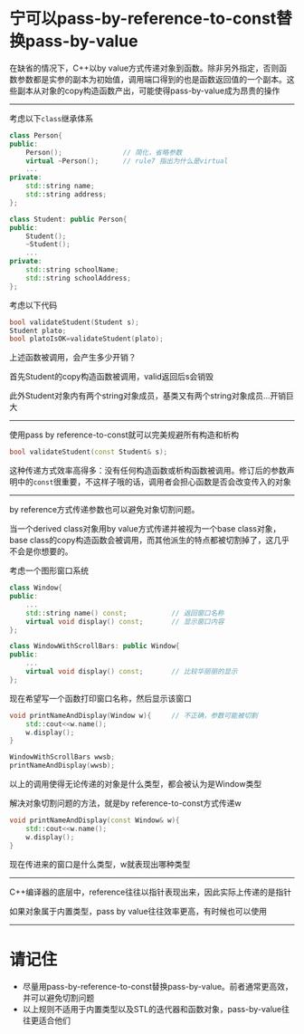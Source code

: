 # 宁可以pass-by-reference-to-const替换pass-by-value

在缺省的情况下，C++以by value方式传递对象到函数。除非另外指定，否则函数参数都是实参的副本为初始值，调用端口得到的也是函数返回值的一个副本。这些副本从对象的copy构造函数产出，可能使得pass-by-value成为昂贵的操作

---

考虑以下`class`继承体系

```cpp
class Person{
public:
    Person();               // 简化，省略参数
    virtual ~Person();      // rule7 指出为什么是virtual
    ...
private:
    std::string name;
    std::string address;
};

class Student: public Person{
public:
    Student();
    ~Student();
    ...
private:
    std::string schoolName;
    std::string schoolAddress;
};
```

考虑以下代码

```cpp
bool validateStudent(Student s);
Student plato;
bool platoIsOK=validateStudent(plato);
```

上述函数被调用，会产生多少开销？

首先Student的copy构造函数被调用，valid返回后s会销毁

此外Student对象内有两个string对象成员，基类又有两个string对象成员...开销巨大

---

使用pass by reference-to-const就可以完美规避所有构造和析构

```cpp
bool validateStudent(const Student& s);
```

这种传递方式效率高得多：没有任何构造函数或析构函数被调用。修订后的参数声明中的`const`很重要，不这样子哦的话，调用者会担心函数是否会改变传入的对象

---

by reference方式传递参数也可以避免对象切割问题。

当一个derived class对象用by value方式传递并被视为一个base class对象，base class的copy构造函数会被调用，而其他派生的特点都被切割掉了，这几乎不会是你想要的。

考虑一个图形窗口系统

```cpp
class Window{
public:
    ...
    std::string name() const;           // 返回窗口名称
    virtual void display() const;       // 显示窗口内容
};

class WindowWithScrollBars: public Window{
public:
    ...
    virtual void display() const;       // 比较华丽丽的显示
};
```

现在希望写一个函数打印窗口名称，然后显示该窗口

```cpp
void printNameAndDisplay(Window w){     // 不正确，参数可能被切割
    std::cout<<w.name();
    w.display();
}

WindowWithScrollBars wwsb;
printNameAndDisplay(wwsb);
```

以上的调用使得无论传递的对象是什么类型，都会被认为是Window类型

解决对象切割问题的方法，就是by reference-to-const方式传递w

```cpp
void printNameAndDisplay(const Window& w){
    std::cout<<w.name();
    w.display();
}
```

现在传进来的窗口是什么类型，w就表现出哪种类型

---

C++编译器的底层中，reference往往以指针表现出来，因此实际上传递的是指针

如果对象属于内置类型，pass by value往往效率更高，有时候也可以使用

---

# 请记住

- 尽量用pass-by-reference-to-const替换pass-by-value。前者通常更高效，并可以避免切割问题
- 以上规则不适用于内置类型以及STL的迭代器和函数对象，pass-by-value往往更适合他们
